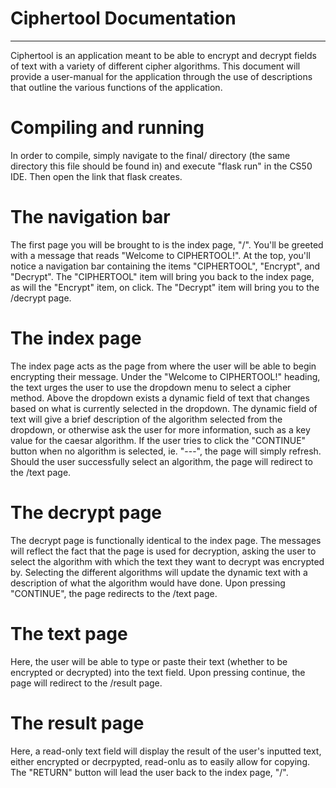 # Ciphertool Documentation
---------------------------
Ciphertool is an application meant to be able to encrypt and decrypt fields of text with a variety of different cipher algorithms.
This document will provide a user-manual for the application through the use of descriptions that outline the various functions of the application.

# Compiling and running
In order to compile, simply navigate to the final/ directory (the same directory this file should be found in) and execute "flask run" in the CS50 IDE.
Then open the link that flask creates.

# The navigation bar
The first page you will be brought to is the index page, "/". You'll be greeted with a message that reads "Welcome to CIPHERTOOL!". At the top, you'll
notice a navigation bar containing the items "CIPHERTOOL", "Encrypt", and "Decrypt". The "CIPHERTOOL" item will bring you back to the index page,
as will the "Encrypt" item, on click. The "Decrypt" item will bring you to the /decrypt page.

# The index page
The index page acts as the page from where the user will be able to begin encrypting their message. Under the "Welcome to CIPHERTOOL!" heading, the
text urges the user to use the dropdown menu to select a cipher method. Above the dropdown exists a dynamic field of text that changes based on what
is currently selected in the dropdown. The dynamic field of text will give a brief description of the algorithm selected from the dropdown, or otherwise
ask the user for more information, such as a key value for the caesar algorithm. If the user tries to click the "CONTINUE" button when no algorithm is
selected, ie. "---", the page will simply refresh. Should the user successfully select an algorithm, the page will redirect to the /text page.

# The decrypt page
The decrypt page is functionally identical to the index page. The messages will reflect the fact that the page is used for decryption, asking the user
to select the algorithm with which the text they want to decrypt was encrypted by. Selecting the different algorithms will update the dynamic text with
a description of what the algorithm would have done. Upon pressing "CONTINUE", the page redirects to the /text page.

# The text page
Here, the user will be able to type or paste their text (whether to be encrypted or decrypted) into the text field. Upon pressing continue, the page
will redirect to the /result page.

# The result page
Here, a read-only text field will display the result of the user's inputted text, either encrypted or decrpypted, read-onlu as to easily allow for
copying. The "RETURN" button will lead the user back to the index page, "/".